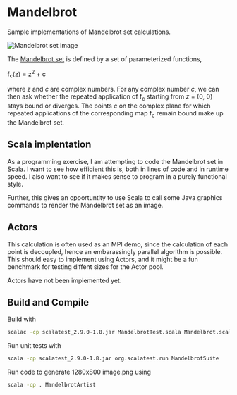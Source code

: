 Mandelbrot
==========

Sample implementations of Mandelbrot set calculations.

![Mandelbrot set image][image]

The [Mandelbrot set][1] is defined by a set of parameterized functions,

f<sub>c</sub>(z) = z<sup>2</sup> + c

where *z* and *c* are complex numbers. For any complex number *c*, we can then
ask whether the repeated application of f<sub>c</sub> starting from *z* = (0, 0) 
stays bound or diverges. The points *c* on the complex plane for which repeated
applications of the corresponding map f<sub>c</sub> remain bound make up the
Mandelbrot set.

Scala implentation
------------------

As a programming exercise, I am attempting to code the Mandelbrot set in Scala.
I want to see how efficient this is, both in lines of code and in runtime speed.
I also want to see if it makes sense to program in a purely functional style.

Further, this gives an opportuntity to use Scala to call some Java graphics
commands to render the Mandelbrot set as an image.

Actors
------

This calculation is often used as an MPI demo, since the calculation of each
point is decoupled, hence an embarassingly parallel algorithm is possible.
This should easy to implement using Actors, and it might be a fun benchmark
for testing diffent sizes for the Actor pool.

Actors have not been implemented yet.

Build and Compile
-----------------

Build with 
```bash
scalac -cp scalatest_2.9.0-1.8.jar MandelbrotTest.scala Mandelbrot.scala
```

Run unit tests with
```bash
scala -cp scalatest_2.9.0-1.8.jar org.scalatest.run MandelbrotSuite
```

Run code to generate 1280x800 image.png using
```bash
scala -cp . MandelbrotArtist
```


[1]: http://en.wikipedia.org/wiki/Mandelbrot_set
[image]: http://upload.wikimedia.org/wikipedia/commons/thumb/2/21/Mandel_zoom_00_mandelbrot_set.jpg/640px-Mandel_zoom_00_mandelbrot_set.jpg

